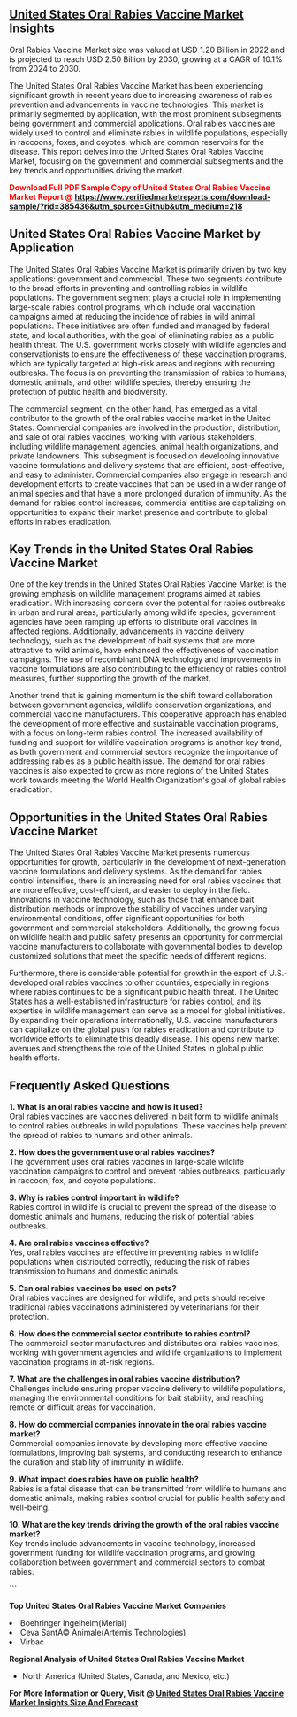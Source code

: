 <h2><a href="https://www.verifiedmarketreports.com/download-sample/?rid=385436&amp;utm_source=Github&amp;utm_medium=218" target="_blank">United States Oral Rabies Vaccine Market</a> Insights</h2><p>Oral Rabies Vaccine Market size was valued at USD 1.20 Billion in 2022 and is projected to reach USD 2.50 Billion by 2030, growing at a CAGR of 10.1% from 2024 to 2030.</p><p> <p>The United States Oral Rabies Vaccine Market has been experiencing significant growth in recent years due to increasing awareness of rabies prevention and advancements in vaccine technologies. This market is primarily segmented by application, with the most prominent subsegments being government and commercial applications. Oral rabies vaccines are widely used to control and eliminate rabies in wildlife populations, especially in raccoons, foxes, and coyotes, which are common reservoirs for the disease. This report delves into the United States Oral Rabies Vaccine Market, focusing on the government and commercial subsegments and the key trends and opportunities driving the market.</p> <p><strong><p><span class=""><span style="color: #ff0000;"><strong>Download Full PDF Sample Copy of United States Oral Rabies Vaccine Market Report</strong> @ </span><a href="https://www.verifiedmarketreports.com/download-sample/?rid=385436&amp;utm_source=Github&amp;utm_medium=218" target="_blank">https://www.verifiedmarketreports.com/download-sample/?rid=385436&amp;utm_source=Github&amp;utm_medium=218</a></span></p></strong></p> <h2>United States Oral Rabies Vaccine Market by Application</h2> <p>The United States Oral Rabies Vaccine Market is primarily driven by two key applications: government and commercial. These two segments contribute to the broad efforts in preventing and controlling rabies in wildlife populations. The government segment plays a crucial role in implementing large-scale rabies control programs, which include oral vaccination campaigns aimed at reducing the incidence of rabies in wild animal populations. These initiatives are often funded and managed by federal, state, and local authorities, with the goal of eliminating rabies as a public health threat. The U.S. government works closely with wildlife agencies and conservationists to ensure the effectiveness of these vaccination programs, which are typically targeted at high-risk areas and regions with recurring outbreaks. The focus is on preventing the transmission of rabies to humans, domestic animals, and other wildlife species, thereby ensuring the protection of public health and biodiversity.</p> <p>The commercial segment, on the other hand, has emerged as a vital contributor to the growth of the oral rabies vaccine market in the United States. Commercial companies are involved in the production, distribution, and sale of oral rabies vaccines, working with various stakeholders, including wildlife management agencies, animal health organizations, and private landowners. This subsegment is focused on developing innovative vaccine formulations and delivery systems that are efficient, cost-effective, and easy to administer. Commercial companies also engage in research and development efforts to create vaccines that can be used in a wider range of animal species and that have a more prolonged duration of immunity. As the demand for rabies control increases, commercial entities are capitalizing on opportunities to expand their market presence and contribute to global efforts in rabies eradication.</p> <h2>Key Trends in the United States Oral Rabies Vaccine Market</h2> <p>One of the key trends in the United States Oral Rabies Vaccine Market is the growing emphasis on wildlife management programs aimed at rabies eradication. With increasing concern over the potential for rabies outbreaks in urban and rural areas, particularly among wildlife species, government agencies have been ramping up efforts to distribute oral vaccines in affected regions. Additionally, advancements in vaccine delivery technology, such as the development of bait systems that are more attractive to wild animals, have enhanced the effectiveness of vaccination campaigns. The use of recombinant DNA technology and improvements in vaccine formulations are also contributing to the efficiency of rabies control measures, further supporting the growth of the market.</p> <p>Another trend that is gaining momentum is the shift toward collaboration between government agencies, wildlife conservation organizations, and commercial vaccine manufacturers. This cooperative approach has enabled the development of more effective and sustainable vaccination programs, with a focus on long-term rabies control. The increased availability of funding and support for wildlife vaccination programs is another key trend, as both government and commercial sectors recognize the importance of addressing rabies as a public health issue. The demand for oral rabies vaccines is also expected to grow as more regions of the United States work towards meeting the World Health Organization's goal of global rabies eradication.</p> <h2>Opportunities in the United States Oral Rabies Vaccine Market</h2> <p>The United States Oral Rabies Vaccine Market presents numerous opportunities for growth, particularly in the development of next-generation vaccine formulations and delivery systems. As the demand for rabies control intensifies, there is an increasing need for oral rabies vaccines that are more effective, cost-efficient, and easier to deploy in the field. Innovations in vaccine technology, such as those that enhance bait distribution methods or improve the stability of vaccines under varying environmental conditions, offer significant opportunities for both government and commercial stakeholders. Additionally, the growing focus on wildlife health and public safety presents an opportunity for commercial vaccine manufacturers to collaborate with governmental bodies to develop customized solutions that meet the specific needs of different regions.</p> <p>Furthermore, there is considerable potential for growth in the export of U.S.-developed oral rabies vaccines to other countries, especially in regions where rabies continues to be a significant public health threat. The United States has a well-established infrastructure for rabies control, and its expertise in wildlife management can serve as a model for global initiatives. By expanding their operations internationally, U.S. vaccine manufacturers can capitalize on the global push for rabies eradication and contribute to worldwide efforts to eliminate this deadly disease. This opens new market avenues and strengthens the role of the United States in global public health efforts.</p> <h2>Frequently Asked Questions</h2> <p><strong>1. What is an oral rabies vaccine and how is it used?</strong> <br> Oral rabies vaccines are vaccines delivered in bait form to wildlife animals to control rabies outbreaks in wild populations. These vaccines help prevent the spread of rabies to humans and other animals.</p> <p><strong>2. How does the government use oral rabies vaccines?</strong> <br> The government uses oral rabies vaccines in large-scale wildlife vaccination campaigns to control and prevent rabies outbreaks, particularly in raccoon, fox, and coyote populations.</p> <p><strong>3. Why is rabies control important in wildlife?</strong> <br> Rabies control in wildlife is crucial to prevent the spread of the disease to domestic animals and humans, reducing the risk of potential rabies outbreaks.</p> <p><strong>4. Are oral rabies vaccines effective?</strong> <br> Yes, oral rabies vaccines are effective in preventing rabies in wildlife populations when distributed correctly, reducing the risk of rabies transmission to humans and domestic animals.</p> <p><strong>5. Can oral rabies vaccines be used on pets?</strong> <br> Oral rabies vaccines are designed for wildlife, and pets should receive traditional rabies vaccinations administered by veterinarians for their protection.</p> <p><strong>6. How does the commercial sector contribute to rabies control?</strong> <br> The commercial sector manufactures and distributes oral rabies vaccines, working with government agencies and wildlife organizations to implement vaccination programs in at-risk regions.</p> <p><strong>7. What are the challenges in oral rabies vaccine distribution?</strong> <br> Challenges include ensuring proper vaccine delivery to wildlife populations, managing the environmental conditions for bait stability, and reaching remote or difficult areas for vaccination.</p> <p><strong>8. How do commercial companies innovate in the oral rabies vaccine market?</strong> <br> Commercial companies innovate by developing more effective vaccine formulations, improving bait systems, and conducting research to enhance the duration and stability of immunity in wildlife.</p> <p><strong>9. What impact does rabies have on public health?</strong> <br> Rabies is a fatal disease that can be transmitted from wildlife to humans and domestic animals, making rabies control crucial for public health safety and well-being.</p> <p><strong>10. What are the key trends driving the growth of the oral rabies vaccine market?</strong> <br> Key trends include advancements in vaccine technology, increased government funding for wildlife vaccination programs, and growing collaboration between government and commercial sectors to combat rabies.</p> ```</p><p><strong>Top United States Oral Rabies Vaccine Market Companies</strong></p><div data-test-id=""><p><li>Boehringer Ingelheim(Merial)</li><li> Ceva SantÃ© Animale(Artemis Technologies)</li><li> Virbac</li></p><div><strong>Regional Analysis of&nbsp;United States Oral Rabies Vaccine Market</strong></div><ul><li dir="ltr"><p dir="ltr">North America&nbsp;(United States, Canada, and Mexico, etc.)</p></li></ul><p><strong>For More Information or Query, Visit @&nbsp;</strong><strong><a href="https://www.verifiedmarketreports.com/product/oral-rabies-vaccine-market/?utm_source=Github&amp;utm_medium=218" target="_blank">United States Oral Rabies Vaccine Market Insights Size And Forecast</a></strong></p></div>
